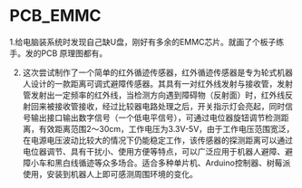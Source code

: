 # PCB_EMMC
1.给电脑装系统时发现自己缺U盘，刚好有多余的EMMC芯片。就画了个板子练手。发的PCB 原理图都有。

2. 这次尝试制作了一个简单的红外循迹传感器，红外循迹传感器是专为轮式机器人设计的一款距离可调式避障传感器。其具有一对红外线发射与接收管，发射管发射出一定频率的红外线，当检测方向遇到障碍物（反射面）时，红外线反射回来被接收管接收，经过比较器电路处理之后，开关指示灯会亮起，同时信号输出接口输出数字信号（一个低电平信号），可通过电位器旋钮调节检测距离，有效距离范围2～30cm，工作电压为3.3V-5V，由于工作电压范围宽泛，在电源电压波动比较大的情况下仍能稳定工作，该传感器的探测距离可以通过电位器调节、具有干扰小、使用方便等特点，可以广泛应用于机器人避障、避障小车和黑白线循迹等众多场合。适合多种单片机、Arduino控制器、树莓派使用，安装到机器人上即可感测周围环境的变化。
